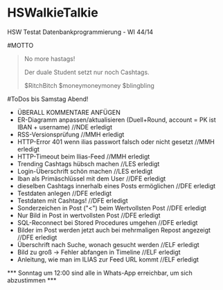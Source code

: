 # HSWalkieTalkie
HSW Testat Datenbankprogrammierung - WI 44/14

#MOTTO
> No more hastags!
>
>Der duale Student setzt nur
>noch Cashtags.
>
>$RitchBitch
>$moneymoneymoney
>$blingbling

#ToDos bis Samstag Abend!
* ÜBERALL KOMMENTARE ANFÜGEN
* ER-Diagramm anpassen/aktualisieren (Duell+Round, account = PK ist IBAN + username)  //NDE erledigt
* RSS-Versionsprüfung                                           //MMH erledigt
* HTTP-Error 401 wenn ilias passwort falsch oder nicht gesetzt  //MMH erledigt
* HTTP-Timeout beim Ilias-Feed                                  //MMH erledigt
* Trending Cashtags hübsch machen                               //LES erledigt
* Login-Überschrift schön machen                                //LES erledigt
* Iban als Primäschlüssel mit dem User                          //DFE erledigt
* dieselben Cashtags innerhalb eines Posts ermöglichen          //DFE erledigt
* Testdaten anlegen                                             //DFE erledigt
* Testdaten mit Cashtags!                                       //DFE erledigt
* Sonderzeichen in Post ("<") beim Wertvollsten Post            //DFE erledigt
* Nur Bild in Post in wertvollsten Post                         //DFE erledigt
* SQL-Reconnect bei Stored Procedures umgehen                   //DFE erledigt
* Bilder im Post werden jetzt auch bei mehrmaligen Repost angezeigt //DFE erledigt
* Überschrift nach Suche, wonach gesucht werden                 //ELF erledigt
* Bild zu groß -> Fehler abfangen in Timeline                   //ELF erledigt
* Anleitung, wie man im ILIAS zur Feed URL kommt                //ELF erledigt

*** Sonntag um 12:00 sind alle in Whats-App erreichbar, um sich abzustimmen ***
